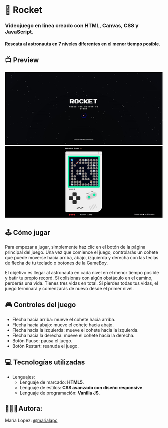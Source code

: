 # 🚀 Rocket

### Videojuego en línea creado con **HTML**, **Canvas**, **CSS** y **JavaScript**.

#### Rescata al astronauta en 7 niveles diferentes en el menor tiempo posible.

## 📺 Preview

![Rocket-landing](./icons/rocket-landing.jpg)
![Rocket-main](./icons/rocket-main.jpg)


## 🕹️ Cómo jugar

Para empezar a jugar, simplemente haz clic en el botón de la página principal del juego. Una vez que comience el juego, controlarás un cohete que puede moverse hacia arriba, abajo, izquierda y derecha con las teclas de flecha de tu teclado o botones de la GameBoy.

El objetivo es llegar al astronauta en cada nivel en el menor tiempo posible y batir tu propio record. Si colisionas con algún obstáculo en el camino, perderás una vida. Tienes tres vidas en total. Si pierdes todas tus vidas, el juego terminará y comenzarás de nuevo desde el primer nivel.

## 🎮 Controles del juego

- Flecha hacia arriba: mueve el cohete hacia arriba.
- Flecha hacia abajo: mueve el cohete hacia abajo.
- Flecha hacia la izquierda: mueve el cohete hacia la izquierda.
- Flecha hacia la derecha: mueve el cohete hacia la derecha.
- Botón Pause: pausa el juego.
- Botón Restart: reanuda el juego.

## 💻 Tecnologías utilizadas

- Lenguajes:
  - Lenguaje de marcado: **HTML5**.
  - Lenguaje de estilos: **CSS avanzado con diseño responsive**.
  - Lenguaje de programación: **Vanilla JS**.

## 👩🏽‍💻 Autora:

María Lopez: [@marialapc](https://github.com/marialapc)
